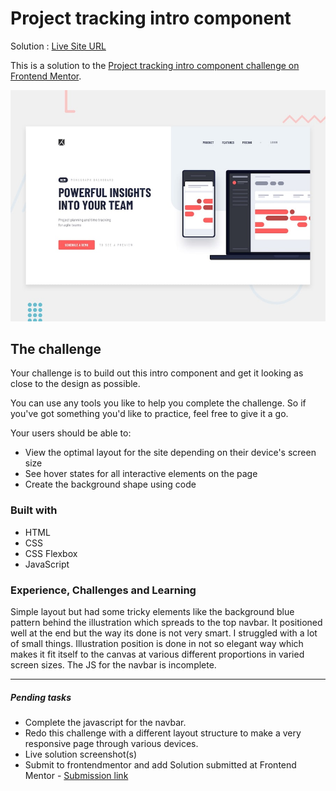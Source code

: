 # Project tracking intro component

Solution : [Live Site URL](https://frontend-mentor-challenges-ecru.vercel.app/project-tracking-intro-component/)

This is a solution to the [Project tracking intro component challenge on Frontend Mentor](https://www.frontendmentor.io/challenges/project-tracking-intro-component-5d289097500fcb331a67d80e). 

![Design preview for the Project tracking intro component coding challenge](./design/desktop-preview.jpg)


## The challenge

Your challenge is to build out this intro component and get it looking as close to the design as possible.

You can use any tools you like to help you complete the challenge. So if you've got something you'd like to practice, feel free to give it a go.

Your users should be able to:

- View the optimal layout for the site depending on their device's screen size
- See hover states for all interactive elements on the page
- Create the background shape using code

### Built with
 - HTML 
 - CSS
 - CSS Flexbox
 - JavaScript

### Experience, Challenges and Learning
Simple layout but had some tricky elements like the background blue pattern behind the illustration which spreads to the top navbar. It positioned well at the end but the way its done is not very smart. I struggled with a lot of small things. Illustration position is done in not so elegant way which makes it fit itself to the canvas at various different proportions in varied screen sizes.  The JS for the navbar is incomplete.

-----
 ##### Pending tasks

- Complete the javascript for the navbar.
- Redo this challenge with a different layout structure to make a very responsive page through various devices.
- Live solution screenshot(s)
- Submit to frontendmentor and add Solution submitted  at Frontend Mentor - [Submission link]()